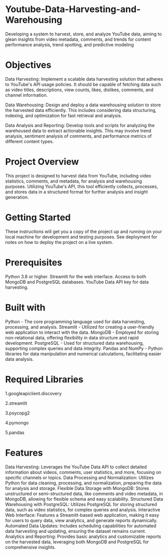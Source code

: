 # Youtube-Data-Harvesting-and-Warehousing
Developing a system to harvest, store, and analyze YouTube data, aiming to glean insights from video metadata, comments, and trends for content performance analysis, trend spotting, and predictive modeling

# Objectives

Data Harvesting: Implement a scalable data harvesting solution that adheres to YouTube's API usage policies. It should be capable of fetching data such as video titles, descriptions, view counts, likes, dislikes, comments, and channel information.

Data Warehousing: Design and deploy a data warehousing solution to store the harvested data efficiently. This includes considering data structuring, indexing, and optimization for fast retrieval and analysis.

Data Analysis and Reporting: Develop tools and scripts for analyzing the warehoused data to extract actionable insights. This may involve trend analysis, sentiment analysis of comments, and performance metrics of different content types.

# Project Overview

This project is designed to harvest data from YouTube, including video statistics, comments, and metadata, for analysis and warehousing purposes. Utilizing YouTube's API, this tool efficiently collects, processes, and stores data in a structured format for further analysis and insight generation.

# Getting Started

These instructions will get you a copy of the project up and running on your local machine for development and testing purposes. See deployment for notes on how to deploy the project on a live system.

# Prerequisites

Python 3.8 or higher.
Streamlit for the web interface.
Access to both MongoDB and PostgreSQL databases.
YouTube Data API key for data harvesting.

# Built with

Python - The core programming language used for data harvesting, processing, and analysis.
Streamlit - Utilized for creating a user-friendly web application to interact with the data.
MongoDB - Employed for storing non-relational data, offering flexibility in data structure and rapid development.
PostgreSQL - Used for structured data warehousing, supporting complex queries and data integrity.
Pandas and NumPy - Python libraries for data manipulation and numerical calculations, facilitating easier data analysis.
  
# Required Libraries

1.googleapiclient.discovery

2.streamlit

3.psycopg2

4.pymongo

5.pandas

# Features

Data Harvesting: Leverages the YouTube Data API to collect detailed information about videos, comments, user statistics, and more, focusing on specific channels or topics.
Data Processing and Normalization: Utilizes Python for data cleaning, processing, and normalization, preparing the data for analysis and storage.
Flexible Data Storage with MongoDB: Stores unstructured or semi-structured data, like comments and video metadata, in MongoDB, allowing for flexible schema and easy scalability.
Structured Data Warehousing with PostgreSQL: Utilizes PostgreSQL for storing structured data, such as video statistics, for complex queries and analysis.
Interactive Web Interface: Features a Streamlit-based web application, making it easy for users to query data, view analytics, and generate reports dynamically.
Automated Data Updates: Includes scheduling capabilities for automated data harvesting and updating, ensuring the dataset remains current.
Analytics and Reporting: Provides basic analytics and customizable reports on the harvested data, leveraging both MongoDB and PostgreSQL for comprehensive insights.

